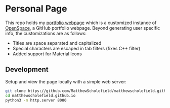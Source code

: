 # Personal Page

This repo holds my [portfolio webpage](https://matthewscholefield.github.io/) which is a customized instance of [OpenSpace](https://github.com/EverythingMe/openspace), a GitHub portfolio webpage. Beyond generating user specific info, the customizations are as follows:

 - Titles are space separated and capitalized
 - Special characters are escaped in tab filters (fixes C++ filter)
 - Added support for Material Icons

## Development

Setup and view the page locally with a simple web server:

```bash
git clone https://github.com/MatthewScholefield/matthewscholefield.github.io/
cd matthewscholefield.github.io
python3 -m http.server 8080
```
